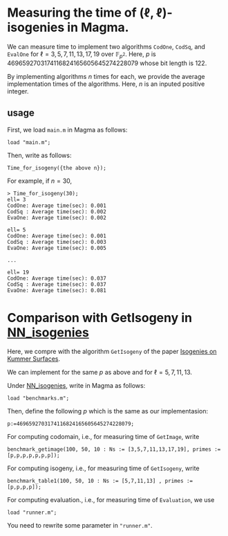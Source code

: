 # Measuring the time of $(\ell,\ell)$-isogenies in Magma.

We can measure time to implement two algorithms $\mathtt{CodOne}$, $\mathtt{CodSq}$, and  $\mathtt{EvalOne}$ for $\ell=3,5,7,11,13,17,19$ over $\mathbb{F}_{p^2}$. 
Here, $p$ is 4696592703174116824165605645274228079 whose bit length is 122.


By implementing algorithms $n$ times for each, we provide the average implementation times of the algorithms. Here, $n$ is an inputed positive integer. 


## usage

First, we load ```main.m```  in Magma as follows:
```
load "main.m";
```
Then, write as follows:
```
Time_for_isogeny({the above n});
```
For example, if $n=30$,  
```
> Time_for_isogeny(30);
ell= 3
CodOne: Average time(sec): 0.001
CodSq : Average time(sec): 0.002
EvaOne: Average time(sec): 0.002

ell= 5
CodOne: Average time(sec): 0.001
CodSq : Average time(sec): 0.003
EvaOne: Average time(sec): 0.005

...

ell= 19
CodOne: Average time(sec): 0.037
CodSq : Average time(sec): 0.037
EvaOne: Average time(sec): 0.081

```


# Comparison with GetIsogeny in [NN_isogenies](https://github.com/mariascrs/NN_isogenies)

Here, we compre with the algorithm $\mathtt{GetIsogeny}$ of the paper [Isogenies on Kummer Surfaces](https://arxiv.org/abs/2409.14819).

We can implement for the same $p$ as above and for $\ell=5,7,11,13$.

Under [NN_isogenies](https://github.com/mariascrs/NN_isogenies), write in Magma as follows:
```
load "benchmarks.m";
```
Then, define the following $p$ which is the same as our implementasion:
```
p:=4696592703174116824165605645274228079;
```
For computing codomain, i.e., for measuring time of $\mathtt{GetImage}$, write
```
benchmark_getimage(100, 50, 10 : Ns := [3,5,7,11,13,17,19], primes := [p,p,p,p,p,p,p]);
```
For computing isogeny,  i.e., for measuring time of $\mathtt{GetIsogeny}$, write
```
benchmark_table1(100, 50, 10 : Ns := [5,7,11,13] , primes := [p,p,p,p]);
```
For computing evaluation.,  i.e., for measuring time of $\mathtt{Evaluation}$, 
we use 
```
load "runner.m";
```
You need to rewrite some parameter in ```"runner.m"```.




